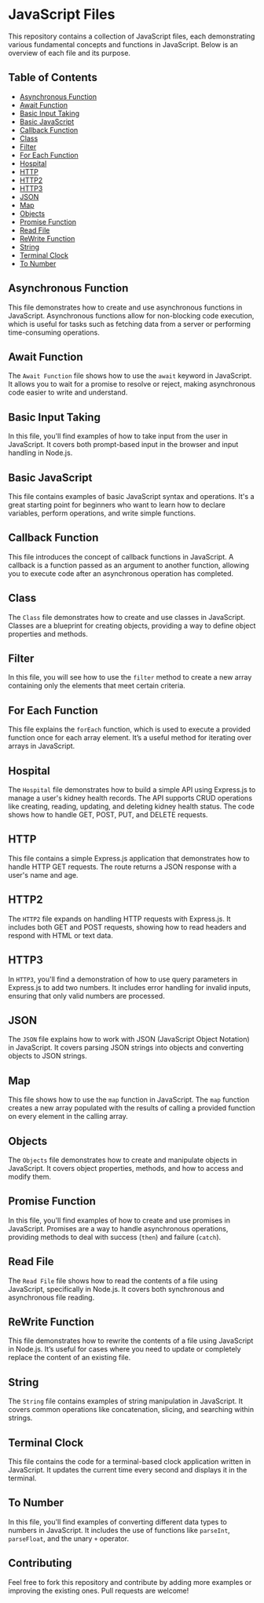 # JavaScript Files

This repository contains a collection of JavaScript files, each demonstrating various fundamental concepts and functions in JavaScript. Below is an overview of each file and its purpose.

## Table of Contents

- [Asynchronous Function](#asynchronous-function)
- [Await Function](#await-function)
- [Basic Input Taking](#basic-input-taking)
- [Basic JavaScript](#basic-javascript)
- [Callback Function](#callback-function)
- [Class](#class)
- [Filter](#filter)
- [For Each Function](#for-each-function)
- [Hospital](#hospital)
- [HTTP](#http)
- [HTTP2](#http2)
- [HTTP3](#http3)
- [JSON](#json)
- [Map](#map)
- [Objects](#objects)
- [Promise Function](#promise-function)
- [Read File](#read-file)
- [ReWrite Function](#rewrite-function)
- [String](#string)
- [Terminal Clock](#terminal-clock)
- [To Number](#to-number)

## Asynchronous Function

This file demonstrates how to create and use asynchronous functions in JavaScript. Asynchronous functions allow for non-blocking code execution, which is useful for tasks such as fetching data from a server or performing time-consuming operations.

## Await Function

The `Await Function` file shows how to use the `await` keyword in JavaScript. It allows you to wait for a promise to resolve or reject, making asynchronous code easier to write and understand.

## Basic Input Taking

In this file, you'll find examples of how to take input from the user in JavaScript. It covers both prompt-based input in the browser and input handling in Node.js.

## Basic JavaScript

This file contains examples of basic JavaScript syntax and operations. It's a great starting point for beginners who want to learn how to declare variables, perform operations, and write simple functions.

## Callback Function

This file introduces the concept of callback functions in JavaScript. A callback is a function passed as an argument to another function, allowing you to execute code after an asynchronous operation has completed.

## Class

The `Class` file demonstrates how to create and use classes in JavaScript. Classes are a blueprint for creating objects, providing a way to define object properties and methods.

## Filter

In this file, you will see how to use the `filter` method to create a new array containing only the elements that meet certain criteria.

## For Each Function

This file explains the `forEach` function, which is used to execute a provided function once for each array element. It’s a useful method for iterating over arrays in JavaScript.

## Hospital

The `Hospital` file demonstrates how to build a simple API using Express.js to manage a user's kidney health records. The API supports CRUD operations like creating, reading, updating, and deleting kidney health status. The code shows how to handle GET, POST, PUT, and DELETE requests.

## HTTP

This file contains a simple Express.js application that demonstrates how to handle HTTP GET requests. The route returns a JSON response with a user's name and age.

## HTTP2

The `HTTP2` file expands on handling HTTP requests with Express.js. It includes both GET and POST requests, showing how to read headers and respond with HTML or text data.

## HTTP3

In `HTTP3`, you'll find a demonstration of how to use query parameters in Express.js to add two numbers. It includes error handling for invalid inputs, ensuring that only valid numbers are processed.

## JSON

The `JSON` file explains how to work with JSON (JavaScript Object Notation) in JavaScript. It covers parsing JSON strings into objects and converting objects to JSON strings.

## Map

This file shows how to use the `map` function in JavaScript. The `map` function creates a new array populated with the results of calling a provided function on every element in the calling array.

## Objects

The `Objects` file demonstrates how to create and manipulate objects in JavaScript. It covers object properties, methods, and how to access and modify them.

## Promise Function

In this file, you'll find examples of how to create and use promises in JavaScript. Promises are a way to handle asynchronous operations, providing methods to deal with success (`then`) and failure (`catch`).

## Read File

The `Read File` file shows how to read the contents of a file using JavaScript, specifically in Node.js. It covers both synchronous and asynchronous file reading.

## ReWrite Function

This file demonstrates how to rewrite the contents of a file using JavaScript in Node.js. It’s useful for cases where you need to update or completely replace the content of an existing file.

## String

The `String` file contains examples of string manipulation in JavaScript. It covers common operations like concatenation, slicing, and searching within strings.

## Terminal Clock

This file contains the code for a terminal-based clock application written in JavaScript. It updates the current time every second and displays it in the terminal.

## To Number

In this file, you'll find examples of converting different data types to numbers in JavaScript. It includes the use of functions like `parseInt`, `parseFloat`, and the unary `+` operator.

## Contributing

Feel free to fork this repository and contribute by adding more examples or improving the existing ones. Pull requests are welcome!



